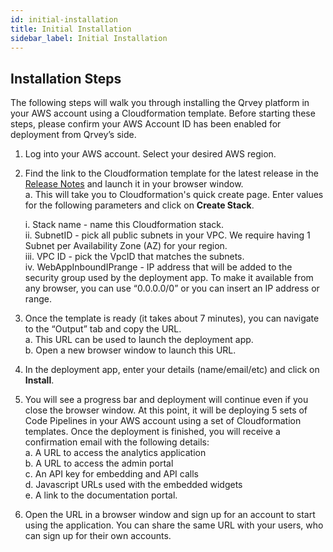 ```yaml
---
id: initial-installation
title: Initial Installation
sidebar_label: Initial Installation
---
```


<div style={{textAlign: "justify"}}>


## Installation Steps
The following steps will walk you through installing the Qrvey platform in your AWS account using a Cloudformation template. Before starting these steps, please confirm your AWS Account ID has been enabled for deployment from Qrvey’s side.

1. Log into your AWS account. Select your desired AWS region.

2. Find the link to the Cloudformation template for the latest release in the <a href="/docs/release-notes/release-last" target="_blank">Release Notes</a> and launch it in your browser window.  <br>
a. This will take you to Cloudformation's quick create page. Enter values for the following parameters and click on **Create Stack**.<br />

    i. Stack name - name this Cloudformation stack. <br />
    ii. SubnetID - pick all public subnets in your VPC. We require having 1 Subnet per Availability Zone (AZ) for your region.<br />
    iii. VPC ID - pick the VpcID that matches the subnets.<br />
    iv. WebAppInboundIPrange - IP address that will be added to the security group used by the deployment app. To make it available from any browser, you can use “0.0.0.0/0” or you can insert an IP address or range.

3. Once the template is ready (it takes about 7 minutes), you can navigate to the “Output” tab and copy the URL. <br />
a. This URL can be used to launch the deployment app. <br />
b. Open a new browser window to launch this URL.

4. In the deployment app, enter your details (name/email/etc) and click on **Install**.

5. You will see a progress bar and deployment will continue even if you close the browser window. At this point, it will be deploying 5 sets of Code Pipelines in your AWS account using a set of Cloudformation templates.
Once the deployment is finished, you will receive a confirmation email with the following details: <br />
a. A URL to access the analytics application<br />
b. A URL to access the admin portal<br />
c. An API key for embedding and API calls<br />
d. Javascript URLs used with the embedded widgets<br />
e. A link to the documentation portal.

7. Open the URL in a browser window and sign up for an account to start using the application. You can share the same URL with your users, who can sign up for their own accounts.


</div>